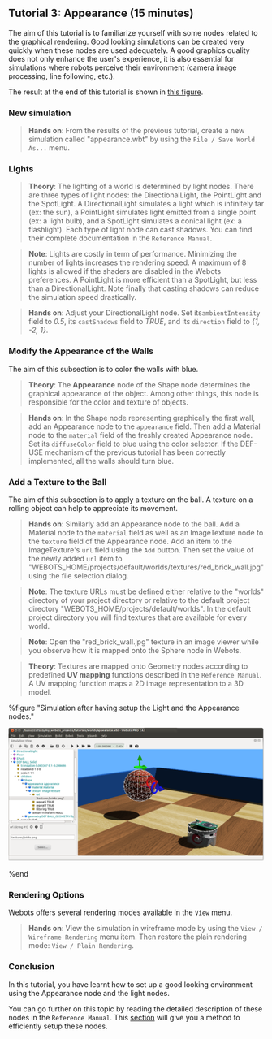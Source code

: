 ## Tutorial 3: Appearance (15 minutes)

The aim of this tutorial is to familiarize yourself with some nodes related to
the graphical rendering. Good looking simulations can be created very quickly
when these nodes are used adequately. A good graphics quality does not only
enhance the user's experience, it is also essential for simulations where robots
perceive their environment (camera image processing, line following, etc.).

The result at the end of this tutorial is shown in [this
figure](#simulation-after-having-setup-the-light-and-the-appearance-nodes).

### New simulation

> **Hands on**:
From the results of the previous tutorial, create a new simulation called
"appearance.wbt" by using the `File / Save World As...` menu.

### Lights

> **Theory**:
The lighting of a world is determined by light nodes. There are three types of
light nodes: the DirectionalLight, the PointLight and the SpotLight. A
DirectionalLight simulates a light which is infinitely far (ex: the sun), a
PointLight simulates light emitted from a single point (ex: a light bulb), and a
SpotLight simulates a conical light (ex: a flashlight). Each type of light node
can cast shadows. You can find their complete documentation in the `Reference
Manual`.

<!-- -->

> **Note**:
Lights are costly in term of performance. Minimizing the number of lights
increases the rendering speed. A maximum of 8 lights is allowed if the shaders
are disabled in the Webots preferences. A PointLight is more efficient than a
SpotLight, but less than a DirectionalLight. Note finally that casting shadows
can reduce the simulation speed drastically.

> **Hands on**:
Adjust your DirectionalLight node. Set its`ambientIntensity` field to *0.5*, its
`castShadows` field to *TRUE*, and its `direction` field to *{1, -2, 1}*.

### Modify the Appearance of the Walls

The aim of this subsection is to color the walls with blue.

> **Theory**:
The **Appearance** node of the Shape node determines the graphical appearance of
the object. Among other things, this node is responsible for the color and
texture of objects.

<!-- --> 

> **Hands on**:
In the Shape node representing graphically the first wall, add an Appearance
node to the `appearance` field. Then add a Material node to the `material` field
of the freshly created Appearance node. Set its `diffuseColor` field to blue
using the color selector. If the DEF-USE mechanism of the previous tutorial has
been correctly implemented, all the walls should turn blue.

### Add a Texture to the Ball

The aim of this subsection is to apply a texture on the ball. A texture on a
rolling object can help to appreciate its movement.

> **Hands on**:
Similarly add an Appearance node to the ball. Add a Material node to the 
`material` field as well as an ImageTexture node to the `texture` field of the 
Appearance node. Add an item to the ImageTexture's `url` field using the `Add` 
button. Then set the value of the newly added `url` item to 
"WEBOTS\_HOME/projects/default/worlds/textures/red_brick_wall.jpg" using the file 
selection dialog.

<!-- -->

> **Note**:
The texture URLs must be defined either relative to the "worlds" directory of
your project directory or relative to the default project directory
"WEBOTS\_HOME/projects/default/worlds". In the default project directory you
will find textures that are available for every world.

<!-- -->

> **Note**:
Open the "red_brick_wall.jpg" texture in an image viewer while you observe how 
it is mapped onto the Sphere node in Webots.

<!-- -->

> **Theory**:
Textures are mapped onto Geometry nodes according to predefined **UV mapping**
functions described in the `Reference Manual`. A UV mapping function maps a 2D
image representation to a 3D model.

%figure "Simulation after having setup the Light and the Appearance nodes."

![tutorial_appearance.png](images/tutorial_appearance.png)

%end

### Rendering Options

Webots offers several rendering modes available in the `View` menu.

> **Hands on**:
View the simulation in wireframe mode by using the `View / Wireframe Rendering`
menu item. Then restore the plain rendering mode: `View / Plain Rendering`.

### Conclusion

In this tutorial, you have learnt how to set up a good looking environment using
the Appearance node and the light nodes.

You can go further on this topic by reading the detailed description of these
nodes in the `Reference Manual`. This
[section](modeling.md#how-to-get-a-realisitc-and-efficient-rendering) will give
you a method to efficiently setup these nodes.
